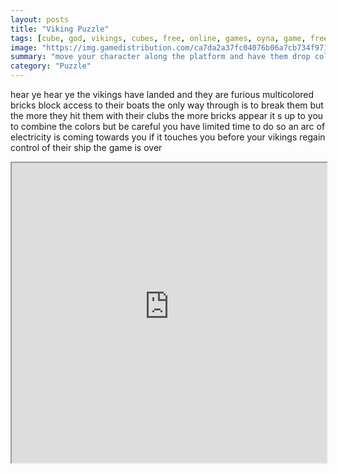```yaml
---
layout: posts
title: "Viking Puzzle"
tags: [cube, god, vikings, cubes, free, online, games, oyna, game, free, games, play, play, games]
image: "https://img.gamedistribution.com/ca7da2a37fc04076b06a7cb734f971fa-1280x550.jpeg"
summary: "move your character along the platform and have them drop colored bricks match bricks of the same color to make them disappear do this until the water reaches the vikings beware your time is running out  free online games oyna game free games play play games"
category: "Puzzle"
---
```


hear ye hear ye the vikings have landed and they are furious multicolored bricks block access to their boats the only way through is to break them but the more they hit them with their clubs the more bricks appear it s up to you to combine the colors but be careful you have limited time to do so an arc of electricity is coming towards you if it touches you before your vikings regain control of their ship the game is over

<iframe width="100%" height="480px;" src="https://html5.gamedistribution.com/ca7da2a37fc04076b06a7cb734f971fa/"></iframe>
